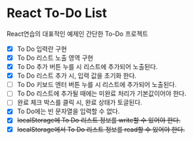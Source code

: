 # React To-Do List

React연습의 대표적인 예제인 간단한 To-Do 프로젝트

-   [x] To Do 입력란 구현
-   [x] To Do 리스트 노출 영역 구현
-   [x] To Do 추가 버튼 누를 시 리스트에 추가되어 노출된다.
-   [x] To Do 리스트 추가 시, 입력 값을 초기화 한다.
-   [ ] To Do 키보드 엔터 버튼 누를 시 리스트에 추가되어 노출된다.
-   [ ] To Do 리스트에 추가될 때에는 미완료 처리가 기본값이어야 한다.
-   [ ] 완료 체크 박스를 클릭 시, 완료 상태가 토글된다.
-   [x] To Do에는 빈 문자열을 입력할 수 없다.
-   [x] <del>localStorage에 To Do 리스트 정보를 write할 수 있어야 한다.</del>
-   [x] <del>localStorage에서 To Do 리스트 정보를 read할 수 있어야 한다.</del>
